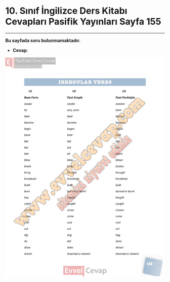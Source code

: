 # 10. Sınıf İngilizce Ders Kitabı Cevapları Pasifik Yayınları Sayfa 155

---

**Bu sayfada soru bulunmamaktadır.**

-   **Cevap**:

![Image 1](./image_1.jpg)